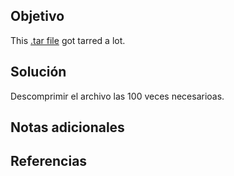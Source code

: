 ## Objetivo
This [.tar file](https://jupiter.challenges.picoctf.org/static/52084b5ad360b25f9af83933114324e0/1000.tar) got tarred a lot.
## Solución
Descomprimir el archivo las 100 veces necesarioas.


## Notas adicionales

## Referencias
